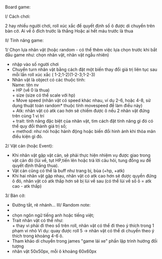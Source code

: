 Board game:

I/ Cách chơi:

 2 hay nhiều người chơi, roll xúc xắc để quyết định
số ô được di chuyển trên bàn cờ.
    Ai về ô đích trước là thắng
    Hoặc ai hết máu trước là thua

II/ Tính năng game:

1/ Chọn lựa nhân vật (hoặc random - có thể thêm việc lựa chọn trước khi
bắt đầu game như: chọn nhân vật, nhân vật ngẫu nhiên)
- nhập vào số người chơi
- Chuyển turn nhân vật bằng cách đặt một biến thay đổi giá trị liên tục sau mỗi lần
roll xúc xắc ( 1-2;1-2)(1-2-3;1-2-3)
- Nhân vật là object có các thuộc tính:
        <br> Name: tên nv
        <br>+ HP (về 0 là thua)
        <br>+ size (size có thể scale với hp)
        <br>+ Move speed (nhân vật có speed khác nhau, ví dụ 
            2-6, hoặc 4-8, sử dụng thuật toán random* thuộc tính
            movespeed để làm điều này)
        <br>+ Atk: nhân vật có atk cao hơn sẽ chiếm được ô
        nếu 2 nhân vật đứng trên cùng 1 vị trí
        <br>+ trait: tính năng đặc biệt của nhân vật, tìm cách 
          đặt tính năng gì đó có thể quy đổi thành giá trị số;
        <br>+ method: như nói hoặc hành động hoặc biến đổi hình ảnh khi
          thỏa mãn điều kiện gì đó.

2/ Vật cản (hoặc Event):

- Khi nhân vật gặp vật cản, sẽ phải thực hiện nhiệm vụ
được giao trong vật cản đó (lùi về, tụt HP,tiến lên hoặc
trả lời câu hỏi, tung đồng xu để quyết định thắng thua).
- Vật cản cũng có thể là buff như trang bị, bùa (+hp, +atk)
- Khi hai nhân vật gặp nhau, nhân vật có atk cao hơn sẽ được quyền đứng ô đó,
nhân vật có atk thấp hơn sẽ bị lùi về sau (có thể lùi về số ô = atk cao - atk thấp)

3/ Bàn cờ:
- Đường tắt, rẽ nhánh...
III/ Random note:
- 
- chọn ngôn ngữ tiếng anh hoặc tiếng việt;
- Trait nhân vật có thể như: 
<br>+ thay vì phải đi theo số trên roll, nhân vật có thể đi theo ý thích trong 1 phạm vi nhỏ
Ví dụ: quay được roll 5 -> nhân vật có thể di chuyển theo ý thích trong khoảng 4-6 ô.
- Tham khảo di chuyển trong james "game lái xe" phần lập trình hướng đối tượng
- nhân vật 50x50px, mỗi ô khoảng 60x60px